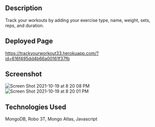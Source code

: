 ## Description
Track your workouts by adding your exercise type, name, weight, sets, reps, and duration.

## Deployed Page
https://trackyourworkout33.herokuapp.com/?id=616f495dd4b66a00161f37fb

## Screenshot
![Screen Shot 2021-10-19 at 8 20 08 PM](https://user-images.githubusercontent.com/78561316/138023166-96a90beb-8ea2-4ea6-a39d-0725a4079b74.png)
![Screen Shot 2021-10-19 at 8 20 01 PM](https://user-images.githubusercontent.com/78561316/138023173-4d9162ed-f713-4116-883d-91f49b7147b9.png)


## Technologies Used
MongoDB, Robo 3T, Mongo Atlas, Javascript
